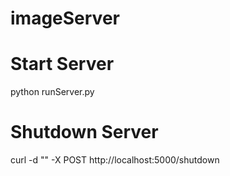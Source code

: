 # imageServer

# Start Server
python runServer.py

# Shutdown Server
curl -d "" -X POST http://localhost:5000/shutdown